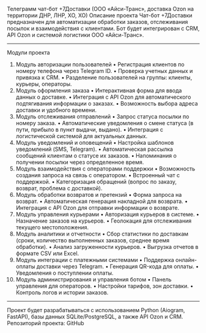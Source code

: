Телеграмм чат-бот +7Доставки (ООО «Айси-Транс», доставка Ozon на территории ДНР, ЛНР, ХО, ХО)
Описание проекта
Чат-бот +7Доставки предназначен для автоматизации обработки заказов, отслеживания посылок и взаимодействия с клиентами. Бот будет интегрирован с CRM, API Ozon и системой логистики ООО «Айси-Транс».
________________________________________
Модули проекта
1. Модуль авторизации пользователей
    •	Регистрация клиентов по номеру телефона через Telegram ID.
    •	Проверка учетных данных и привязка к CRM.
    •	Разделение пользователей на группы: клиенты, курьеры, операторы.
2. Модуль оформления заказа
•	Интерактивная форма для ввода данных о доставке.
•	Интеграция с API Ozon для автоматического подтягивания информации о заказах.
•	Возможность выбора адреса доставки и удобного времени.
3. Модуль отслеживания отправлений
•	Запрос статуса посылки по номеру заказа.
•	Автоматические уведомления о смене статуса (в пути, прибыло в пункт выдачи, выдано).
•	Интеграция с логистической системой для актуальных данных.
4. Модуль уведомлений и оповещений
•	Настройка шаблонов уведомлений (SMS, Telegram).
•	Автоматическая рассылка сообщений клиентам о статусе их заказов.
•	Напоминания о получении посылки через определенное время.
5. Модуль взаимодействия с операторами поддержки
•	Возможность создания запроса на связь с оператором.
•	Встроенный чат с поддержкой.
•	Категоризация обращений (вопрос по заказу, возврат, проблема с доставкой).
6. Модуль обработки возвратов и претензий
•	Форма запроса на возврат.
•	Автоматическая генерация накладной для возврата.
•	Интеграция с API Ozon для отправки информации о возврате.
7. Модуль управления курьерами
•	Авторизация курьеров в системе.
•	Назначение заказов на курьеров.
•	Геолокация для отслеживания текущего местоположения.
8. Модуль аналитики и отчетности
•	Сбор статистики по доставкам (сроки, количество выполненных заказов, среднее время обработки).
•	Анализ загруженности курьеров.
•	Выгрузка отчетов в формате CSV или Excel.
9. Модуль интеграции с платежными системами
•	Поддержка онлайн-оплаты доставки через Telegram.
•	Генерация QR-кода для оплаты.
•	Уведомления о поступлении оплаты.
10. Модуль администрирования и управления ботом
•	Панель управления для операторов.
•	Настройки тарифов, зон доставки.
•	Контроль логов и истории заказов.
________________________________________
Проект будет разрабатываться с использованием Python (Aiogram, FastAPI), базы данных SQLite/PostgreSQL, а также API Ozon и CRM.
Репозиторий проекта: GitHub

